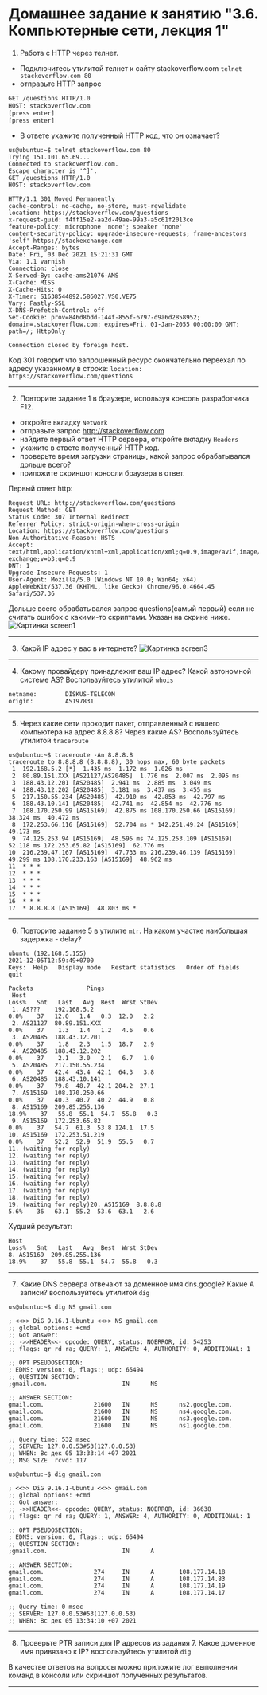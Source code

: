 # Домашнее задание к занятию "3.6. Компьютерные сети, лекция 1"

1. Работа c HTTP через телнет.
- Подключитесь утилитой телнет к сайту stackoverflow.com
`telnet stackoverflow.com 80`
- отправьте HTTP запрос
```bash
GET /questions HTTP/1.0
HOST: stackoverflow.com
[press enter]
[press enter]
```
- В ответе укажите полученный HTTP код, что он означает?

```
us@ubuntu:~$ telnet stackoverflow.com 80
Trying 151.101.65.69...
Connected to stackoverflow.com.
Escape character is '^]'.
GET /questions HTTP/1.0
HOST: stackoverflow.com

HTTP/1.1 301 Moved Permanently
cache-control: no-cache, no-store, must-revalidate
location: https://stackoverflow.com/questions
x-request-guid: f4ff15e2-aa2d-49ae-99a3-a5c61f2013ce
feature-policy: microphone 'none'; speaker 'none'
content-security-policy: upgrade-insecure-requests; frame-ancestors 'self' https://stackexchange.com
Accept-Ranges: bytes
Date: Fri, 03 Dec 2021 15:21:31 GMT
Via: 1.1 varnish
Connection: close
X-Served-By: cache-ams21076-AMS
X-Cache: MISS
X-Cache-Hits: 0
X-Timer: S1638544892.586027,VS0,VE75
Vary: Fastly-SSL
X-DNS-Prefetch-Control: off
Set-Cookie: prov=846d8bdd-144f-855f-6797-d9a6d2858952; domain=.stackoverflow.com; expires=Fri, 01-Jan-2055 00:00:00 GMT; path=/; HttpOnly

Connection closed by foreign host.
```
Код 301 говорит что запрошенный ресурс окончательно переехал по адресу указанному в строке: 
`location: https://stackoverflow.com/questions`

---

2. Повторите задание 1 в браузере, используя консоль разработчика F12.
- откройте вкладку `Network`
- отправьте запрос http://stackoverflow.com
- найдите первый ответ HTTP сервера, откройте вкладку `Headers`
- укажите в ответе полученный HTTP код.
- проверьте время загрузки страницы, какой запрос обрабатывался дольше всего?
- приложите скриншот консоли браузера в ответ.

Первый ответ http:
```
Request URL: http://stackoverflow.com/questions
Request Method: GET
Status Code: 307 Internal Redirect
Referrer Policy: strict-origin-when-cross-origin
Location: https://stackoverflow.com/questions
Non-Authoritative-Reason: HSTS
Accept: text/html,application/xhtml+xml,application/xml;q=0.9,image/avif,image/webp,image/apng,*/*;q=0.8,application/signed-exchange;v=b3;q=0.9
DNT: 1
Upgrade-Insecure-Requests: 1
User-Agent: Mozilla/5.0 (Windows NT 10.0; Win64; x64) AppleWebKit/537.36 (KHTML, like Gecko) Chrome/96.0.4664.45 Safari/537.36
``` 
Дольше всего обрабатывался запрос questions(самый первый) если не считать ошибок с какими-то скриптами. Указан на скрине ниже.  
![Картинка screen1](img/screen1.jpg)

---

3. Какой IP адрес у вас в интернете?
![Картинка screen3](img/screen3.jpg)

---

4. Какому провайдеру принадлежит ваш IP адрес? Какой автономной системе AS? Воспользуйтесь утилитой `whois`  

```
netname:        DISKUS-TELECOM
origin:         AS197831

```

---

5. Через какие сети проходит пакет, отправленный с вашего компьютера на адрес 8.8.8.8? Через какие AS? Воспользуйтесь утилитой `traceroute`  

```
us@ubuntu:~$ traceroute -An 8.8.8.8
traceroute to 8.8.8.8 (8.8.8.8), 30 hops max, 60 byte packets
 1  192.168.5.2 [*]  1.435 ms  1.172 ms  1.026 ms
 2  80.89.151.XXX [AS21127/AS20485]  1.776 ms  2.007 ms  2.095 ms
 3  188.43.12.201 [AS20485]  2.941 ms  2.885 ms  3.049 ms
 4  188.43.12.202 [AS20485]  3.181 ms  3.437 ms  3.455 ms
 5  217.150.55.234 [AS20485]  42.910 ms  42.853 ms  42.797 ms
 6  188.43.10.141 [AS20485]  42.741 ms  42.854 ms  42.776 ms
 7  108.170.250.99 [AS15169]  42.875 ms 108.170.250.66 [AS15169]  38.324 ms  40.472 ms
 8  172.253.66.116 [AS15169]  52.704 ms * 142.251.49.24 [AS15169]  49.173 ms
 9  74.125.253.94 [AS15169]  48.595 ms 74.125.253.109 [AS15169]  52.118 ms 172.253.65.82 [AS15169]  62.776 ms
10  216.239.47.167 [AS15169]  47.733 ms 216.239.46.139 [AS15169]  49.299 ms 108.170.233.163 [AS15169]  48.962 ms
11  * * *
12  * * *
13  * * *
14  * * *
15  * * *
16  * * *
17  * 8.8.8.8 [AS15169]  48.803 ms *
```

---

6. Повторите задание 5 в утилите `mtr`. На каком участке наибольшая задержка - delay?  

```
ubuntu (192.168.5.155)                                                                                                                       2021-12-05T12:59:49+0700
Keys:  Help   Display mode   Restart statistics   Order of fields   quit
                                                                                                                             Packets               Pings
 Host                                                                                                                      Loss%   Snt   Last   Avg  Best  Wrst StDev
 1. AS???    192.168.5.2                                                                                                    0.0%    37   12.0   1.4   0.3  12.0   2.2
 2. AS21127  80.89.151.XXX                                                                                                  0.0%    37    1.3   1.4   1.2   4.6   0.6
 3. AS20485  188.43.12.201                                                                                                  0.0%    37    1.8   2.3   1.5  18.7   2.9
 4. AS20485  188.43.12.202                                                                                                  0.0%    37    2.1   3.0   2.1   6.7   1.0
 5. AS20485  217.150.55.234                                                                                                 0.0%    37   42.4  43.4  42.1  64.3   3.8
 6. AS20485  188.43.10.141                                                                                                  0.0%    37   79.8  48.7  42.1 204.2  27.1
 7. AS15169  108.170.250.66                                                                                                 0.0%    37   40.3  40.7  40.2  44.9   0.8
 8. AS15169  209.85.255.136                                                                                                18.9%    37   55.8  55.1  54.7  55.8   0.3
 9. AS15169  172.253.65.82                                                                                                  0.0%    37   54.7  61.3  53.8 124.1  17.5
10. AS15169  172.253.51.219                                                                                                 0.0%    37   52.2  52.9  51.9  55.5   0.7
11. (waiting for reply)
12. (waiting for reply)
13. (waiting for reply)
14. (waiting for reply)
15. (waiting for reply)
16. (waiting for reply)
17. (waiting for reply)
18. (waiting for reply)
19. (waiting for reply)20. AS15169  8.8.8.8                                                                                 5.6%    36   63.1  55.2  53.6  63.1   2.6
```
Худший результат:
```
Host                                                                                                                      Loss%   Snt   Last   Avg  Best  Wrst StDev
8. AS15169  209.85.255.136                                                                                                18.9%    37   55.8  55.1  54.7  55.8   0.3
```

---

7. Какие DNS сервера отвечают за доменное имя dns.google? Какие A записи? воспользуйтесь утилитой `dig`  

```
us@ubuntu:~$ dig NS gmail.com

; <<>> DiG 9.16.1-Ubuntu <<>> NS gmail.com
;; global options: +cmd
;; Got answer:
;; ->>HEADER<<- opcode: QUERY, status: NOERROR, id: 54253
;; flags: qr rd ra; QUERY: 1, ANSWER: 4, AUTHORITY: 0, ADDITIONAL: 1

;; OPT PSEUDOSECTION:
; EDNS: version: 0, flags:; udp: 65494
;; QUESTION SECTION:
;gmail.com.                     IN      NS

;; ANSWER SECTION:
gmail.com.              21600   IN      NS      ns2.google.com.
gmail.com.              21600   IN      NS      ns4.google.com.
gmail.com.              21600   IN      NS      ns3.google.com.
gmail.com.              21600   IN      NS      ns1.google.com.

;; Query time: 532 msec
;; SERVER: 127.0.0.53#53(127.0.0.53)
;; WHEN: Вс дек 05 13:33:14 +07 2021
;; MSG SIZE  rcvd: 117
```

```
us@ubuntu:~$ dig gmail.com

; <<>> DiG 9.16.1-Ubuntu <<>> gmail.com
;; global options: +cmd
;; Got answer:
;; ->>HEADER<<- opcode: QUERY, status: NOERROR, id: 36638
;; flags: qr rd ra; QUERY: 1, ANSWER: 4, AUTHORITY: 0, ADDITIONAL: 1

;; OPT PSEUDOSECTION:
; EDNS: version: 0, flags:; udp: 65494
;; QUESTION SECTION:
;gmail.com.                     IN      A

;; ANSWER SECTION:
gmail.com.              274     IN      A       108.177.14.18
gmail.com.              274     IN      A       108.177.14.83
gmail.com.              274     IN      A       108.177.14.19
gmail.com.              274     IN      A       108.177.14.17

;; Query time: 0 msec
;; SERVER: 127.0.0.53#53(127.0.0.53)
;; WHEN: Вс дек 05 13:34:10 +07 2021
```

---

8. Проверьте PTR записи для IP адресов из задания 7. Какое доменное имя привязано к IP? воспользуйтесь утилитой `dig`

В качестве ответов на вопросы можно приложите лог выполнения команд в консоли или скриншот полученных результатов.

---

